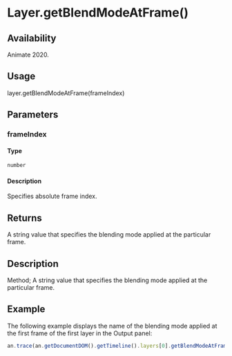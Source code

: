 # Layer.getBlendModeAtFrame()

## Availability

Animate 2020.

## Usage

layer.getBlendModeAtFrame(frameIndex)  

## Parameters

### **frameIndex**

#### Type

```typescript
number
```

#### Description

Specifies absolute frame index.

## Returns

A string value that specifies the blending mode applied at the particular frame.

## Description

Method; A string value that specifies the blending mode applied at the particular frame.

## Example

The following example displays the name of the blending mode applied at the first frame of the first layer in the Output panel:

```javascript
an.trace(an.getDocumentDOM().getTimeline().layers[0].getBlendModeAtFrame(0));
```
